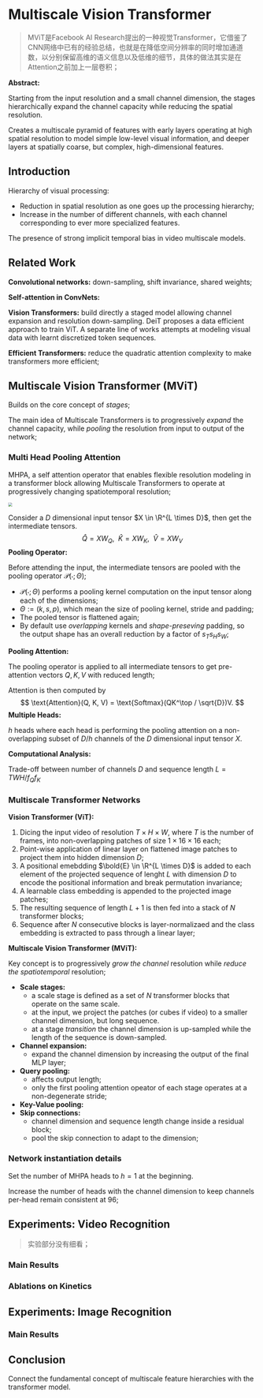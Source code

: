 # Multiscale Vision Transformer

> MViT是Facebook AI Research提出的一种视觉Transformer，它借鉴了CNN网络中已有的经验总结，也就是在降低空间分辨率的同时增加通道数，以分别保留高维的语义信息以及低维的细节，具体的做法其实是在Attention之前加上一层卷积；

**Abstract:**

Starting from the input resolution and a small channel dimension, the stages hierarchically expand the channel capacity while reducing the spatial resolution.

Creates a multiscale pyramid of features with early layers operating at high spatial resolution to model simple low-level visual information, and deeper layers at spatially coarse, but complex, high-dimensional features.

## Introduction

Hierarchy of visual processing:

- Reduction in spatial resolution as one goes up the processing hierarchy;
- Increase in the number of different channels, with each channel corresponding to ever more specialized features.

The presence of strong implicit temporal bias in video multiscale models.

## Related Work

**Convolutional networks:** down-sampling, shift invariance, shared weights;

**Self-attention in ConvNets:** 

**Vision Transformers:** build directly a staged model allowing channel expansion and resolution down-sampling. DeiT proposes a data efficient approach to train ViT. A separate line of works attempts at modeling visual data with learnt discretized token sequences.

**Efficient Transformers:** reduce the quadratic attention complexity to make transformers more efficient;

## Multiscale Vision Transformer (MViT)

Builds on the core concept of *stages*;

The main idea of Multiscale  Transformers is to progressively *expand* the channel capacity, while *pooling* the resolution from input to output of the network;

### Multi Head Pooling Attention

MHPA, a self attention operator that enables flexible resolution modeling in a transformer block allowing Multiscale Transformers to operate at progressively changing spatiotemporal resolution;

<img src="./imgs/pooling_attention.png" style="zoom:50%;" />

Consider a $D$ dimensional input tensor $X \in \R^{L \times D}$, then get the intermediate tensors.
$$
\hat{Q} = XW_Q, \ \  \hat{K} = XW_K, \ \ \hat{V} = XW_V
$$
**Pooling Operator:**

Before attending the input, the intermediate tensors are pooled with the pooling operator $\mathcal{P}(\cdot;\Theta)$;

- $\mathcal{P}(\cdot;\Theta)$ performs a pooling kernel computation on the input tensor along each of the dimensions;
- $\Theta := (k, s, p)$, which mean the size of pooling kernel, stride and padding;
- The pooled tensor is flattened again;
- By default use *overlapping* kernels and *shape-preseving* padding, so the output shape has an overall reduction by a factor of $s_Ts_Hs_W$;

**Pooling Attention:**

The pooling operator is applied to all intermediate tensors to get pre-attention vectors $Q, K, V$ with reduced length;

Attention is then computed by
$$
\text{Attention}(Q, K, V) = \text{Softmax}(QK^\top / \sqrt{D})V.
$$
**Multiple Heads:**

$h$ heads where each head is performing the pooling attention on a non-overlapping subset of $D/h$ channels of the $D$ dimensional input tensor $X$.

**Computational Analysis:**

Trade-off between number of channels $D$ and sequence length $L = TWH/f_Qf_K$

### Multiscale Transformer Networks

**Vision Transformer (ViT):**

1. Dicing the input video of resolution $T \times H \times W$, where $T$ is the number of frames, into non-overlapping patches of size $1 \times 16 \times 16$ each;
2. Point-wise application of linear layer on flattened image patches to project them into hidden dimension $D$;
3. A positional emebdding $\bold{E} \in \R^{L \times D}$ is added to each element of the projected sequence of lenght $L$ with dimension $D$ to encode the positional information and break permutation invariance;
4. A learnable class embedding is appended to the projected image patches;
5. The resulting sequence of length $L+1$ is then fed into a stack of $N$ transformer blocks;
6. Sequence after $N$ consecutive blocks is layer-normalizaed and the class embedding is extracted to pass through a linear layer; 

**Multiscale Vision Transformer (MViT):**

Key concept is to progressively *grow the channel* resolution while *reduce the spatiotemporal* resolution;

- **Scale stages:** 
  - a scale stage is defined as a set of $N$ transformer blocks that operate on the same scale. 
  - at the input, we project the patches (or cubes if video) to a smaller channel dimension, but long sequence.
  - at a stage *transition* the channel dimension is up-sampled while the length of the sequence is down-sampled.
- **Channel expansion:** 
  - expand the channel dimension by increasing the output of the final MLP layer;
- **Query pooling:** 
  - affects output length;
  - only the first pooling attention opeator of each stage operates at a non-degenerate stride;
- **Key-Value pooling:** 
- **Skip connections:** 
  - channel dimension and sequence length change inside a residual block;
  - pool the skip connection to adapt to the dimension;

### Network instantiation details

Set the number of MHPA heads to $h = 1$ at the beginning. 

Increase the number of heads with the channel dimension to keep channels per-head remain consistent at 96;

## Experiments: Video Recognition

> 实验部分没有细看；

### Main Results



### Ablations on Kinetics



## Experiments: Image Recognition

### Main Results



## Conclusion

Connect the fundamental concept of multiscale feature hierarchies with the transformer model.